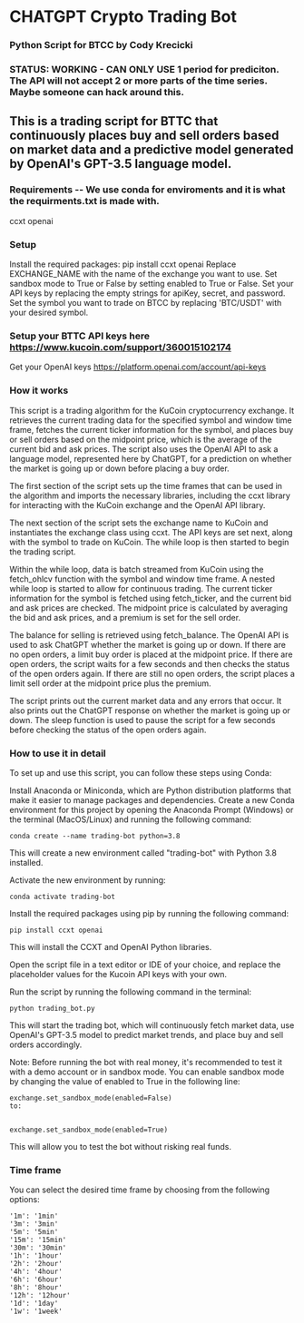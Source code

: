 # CHATGPT Crypto Trading Bot
### Python Script for BTCC by Cody Krecicki

### STATUS: WORKING - CAN ONLY USE 1 period for prediciton. The API will not accept 2 or more parts of the time series. Maybe someone can hack around this.

## This is a trading script for BTTC that continuously places buy and sell orders based on market data and a predictive model generated by OpenAI's GPT-3.5 language model.

### Requirements -- We use conda for enviroments and it is what the requirments.txt is made with.
ccxt
openai

### Setup
Install the required packages: pip install ccxt openai
Replace EXCHANGE_NAME with the name of the exchange you want to use.
Set sandbox mode to True or False by setting enabled to True or False.
Set your API keys by replacing the empty strings for apiKey, secret, and password.
Set the symbol you want to trade on BTCC by replacing 'BTC/USDT' with your desired symbol.

### Setup your BTTC API keys here https://www.kucoin.com/support/360015102174
Get your OpenAI keys https://platform.openai.com/account/api-keys

### How it works
This script is a trading algorithm for the KuCoin cryptocurrency exchange. It retrieves the current trading data for the specified symbol and window time frame, fetches the current ticker information for the symbol, and places buy or sell orders based on the midpoint price, which is the average of the current bid and ask prices. The script also uses the OpenAI API to ask a language model, represented here by ChatGPT, for a prediction on whether the market is going up or down before placing a buy order.

The first section of the script sets up the time frames that can be used in the algorithm and imports the necessary libraries, including the ccxt library for interacting with the KuCoin exchange and the OpenAI API library.

The next section of the script sets the exchange name to KuCoin and instantiates the exchange class using ccxt. The API keys are set next, along with the symbol to trade on KuCoin. The while loop is then started to begin the trading script.

Within the while loop, data is batch streamed from KuCoin using the fetch_ohlcv function with the symbol and window time frame. A nested while loop is started to allow for continuous trading. The current ticker information for the symbol is fetched using fetch_ticker, and the current bid and ask prices are checked. The midpoint price is calculated by averaging the bid and ask prices, and a premium is set for the sell order.

The balance for selling is retrieved using fetch_balance. The OpenAI API is used to ask ChatGPT whether the market is going up or down. If there are no open orders, a limit buy order is placed at the midpoint price. If there are open orders, the script waits for a few seconds and then checks the status of the open orders again. If there are still no open orders, the script places a limit sell order at the midpoint price plus the premium.

The script prints out the current market data and any errors that occur. It also prints out the ChatGPT response on whether the market is going up or down. The sleep function is used to pause the script for a few seconds before checking the status of the open orders again.

### How to use it in detail
To set up and use this script, you can follow these steps using Conda:

Install Anaconda or Miniconda, which are Python distribution platforms that make it easier to manage packages and dependencies.
Create a new Conda environment for this project by opening the Anaconda Prompt (Windows) or the terminal (MacOS/Linux) and running the following command:
```
conda create --name trading-bot python=3.8
```
This will create a new environment called "trading-bot" with Python 3.8 installed.

Activate the new environment by running:
```
conda activate trading-bot
```
Install the required packages using pip by running the following command:
```
pip install ccxt openai
```
This will install the CCXT and OpenAI Python libraries.

Open the script file in a text editor or IDE of your choice, and replace the placeholder values for the Kucoin API keys with your own.

Run the script by running the following command in the terminal:
```
python trading_bot.py
```
This will start the trading bot, which will continuously fetch market data, use OpenAI's GPT-3.5 model to predict market trends, and place buy and sell orders accordingly.

Note: Before running the bot with real money, it's recommended to test it with a demo account or in sandbox mode. You can enable sandbox mode by changing the value of enabled to True in the following line:

```
exchange.set_sandbox_mode(enabled=False)
to:


exchange.set_sandbox_mode(enabled=True)
```
This will allow you to test the bot without risking real funds.

### Time frame
You can select the desired time frame by choosing from the following options:
```
'1m': '1min'
'3m': '3min'
'5m': '5min'
'15m': '15min'
'30m': '30min'
'1h': '1hour'
'2h': '2hour'
'4h': '4hour'
'6h': '6hour'
'8h': '8hour'
'12h': '12hour'
'1d': '1day'
'1w': '1week'
```
